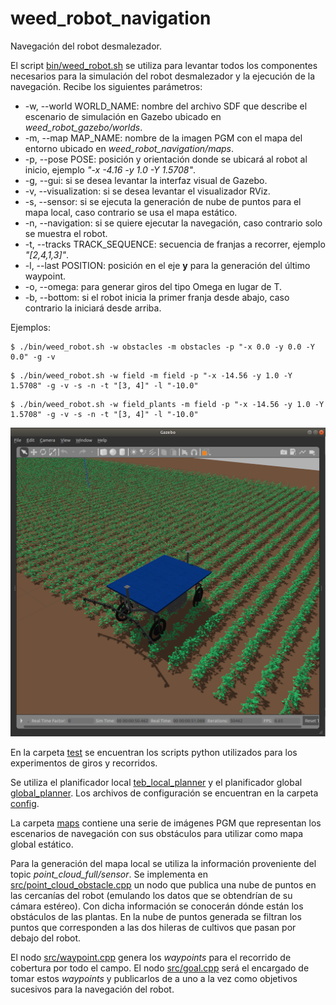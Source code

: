 # weed_robot_navigation

Navegación del robot desmalezador.

El script [bin/weed_robot.sh](bin/weed_robot.sh) se utiliza para levantar todos los componentes necesarios para la simulación del robot desmalezador y la ejecución de la navegación. Recibe los siguientes parámetros:
* -w, --world WORLD_NAME: nombre del archivo SDF que describe el escenario de simulación en Gazebo ubicado en *weed_robot_gazebo/worlds*.
* -m, --map MAP_NAME: nombre de la imagen PGM con el mapa del entorno ubicado en *weed_robot_navigation/maps*.
* -p, --pose POSE: posición y orientación donde se ubicará al robot al inicio, ejemplo *"-x -4.16 -y 1.0 -Y 1.5708"*.
* -g, --gui: si se desea levantar la interfaz visual de Gazebo.
* -v, --visualization: si se desea levantar el visualizador RViz.
* -s, --sensor: si se ejecuta la generación de nube de puntos para el mapa local, caso contrario se usa el mapa estático.
* -n, --navigation: si se quiere ejecutar la navegación, caso contrario solo se muestra el robot.
* -t, --tracks TRACK_SEQUENCE: secuencia de franjas a recorrer, ejemplo *"[2,4,1,3]"*.
* -l, --last POSITION: posición en el eje **y** para la generación del último waypoint.
* -o, --omega: para generar giros del tipo Omega en lugar de T.
* -b, --bottom: si el robot inicia la primer franja desde abajo, caso contrario la iniciará desde arriba.

Ejemplos:

```
$ ./bin/weed_robot.sh -w obstacles -m obstacles -p "-x 0.0 -y 0.0 -Y 0.0" -g -v
```

```
$ ./bin/weed_robot.sh -w field -m field -p "-x -14.56 -y 1.0 -Y 1.5708" -g -v -s -n -t "[3, 4]" -l "-10.0"
```
```
$ ./bin/weed_robot.sh -w field_plants -m field -p "-x -14.56 -y 1.0 -Y 1.5708" -g -v -s -n -t "[3, 4]" -l "-10.0"
```

![Screenshot](img/navigation.png)

En la carpeta [test](test) se encuentran los scripts python utilizados para los experimentos de giros y recorridos.

Se utiliza el planificador local [teb_local_planner](http://wiki.ros.org/teb_local_planner) y el planificador global [global_planner](http://wiki.ros.org/global_planner). Los archivos de configuración se encuentran en la carpeta [config](config).

La carpeta [maps](maps) contiene una serie de imágenes PGM que representan los escenarios de navegación con sus obstáculos para utilizar como mapa global estático.

Para la generación del mapa local se utiliza la información proveniente del topic *point_cloud_full/sensor*. Se implementa en [src/point_cloud_obstacle.cpp](src/point_cloud_obstacle.cpp) un nodo que publica una nube de puntos en las cercanías del robot (emulando los datos que se obtendrían de su cámara estéreo). Con dicha información se conocerán dónde están los obstáculos de las plantas. En la nube de puntos generada se filtran los puntos que corresponden a las dos hileras de cultivos que pasan por debajo del robot.

El nodo [src/waypoint.cpp](src/waypoint.cpp) genera los *waypoints* para el recorrido de cobertura por todo el campo. El nodo [src/goal.cpp](src/goal.cpp) será el encargado de tomar estos *waypoints* y publicarlos de a uno a la vez como objetivos sucesivos para la navegación del robot.


